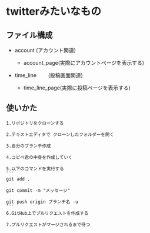 # twitterみたいなもの

## ファイル構成
 - account
   (アカウント関連)

   - account_page(実際にアカウントページを表示する)
   
 - time_line
　　(投稿画面関連)

   - time_line_page(実際に投稿ページを表示する)

## 使いかた

    1.リポジトリをクローンする

    2.テキストエディタで クローンしたフォルダーを開く

    3.自分のブランチ作成

    4.コピペ君の中身を作成していく

    5.以下のコマンドを実行する
    ```
    git add .
    
    git commit -m "メッセージ"
    
    git push origin ブランチ名 -u
    ```
    6.GitHub上でプルリクエストを作成する
    
    7.プルリクエストがマージされるまで待つ
